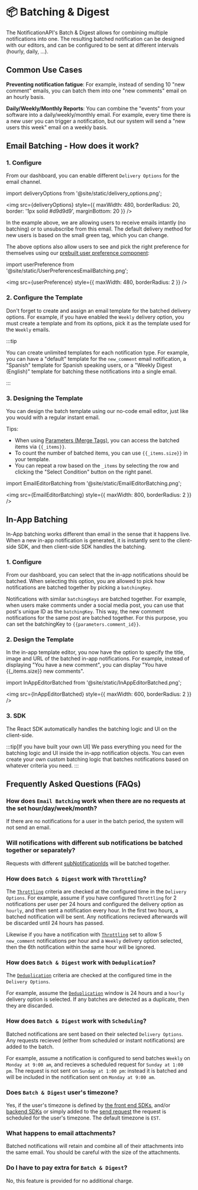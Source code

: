 # 📦 Batching & Digest

The NotificationAPI's Batch & Digest allows for combining multiple notifications into one. The resulting batched notification can be designed with our editors, and can be configured to be sent at different intervals (hourly, daily, ...).

## Common Use Cases

**Preventing notification fatigue**: For example, instead of sending 10 "new comment" emails, you can batch them into one "new comments" email on an hourly basis.

**Daily/Weekly/Monthly Reports**: You can combine the "events" from your software into a daily/weekly/monthly email. For example, every time there is a new user you can trigger a notification, but our system will send a "new users this week" email on a weekly basis.

## Email Batching - How does it work?

### 1. Configure

From our dashboard, you can enable different `Delivery Options` for the email channel.

import deliveryOptions from '@site/static/delivery_options.png';

<img
src={deliveryOptions}
style={{
    maxWidth: 480,
    borderRadius: 20,
    border: '1px solid #d9d9d9',
    marginBottom: 20
  }}
/>

In the example above, we are allowing users to receive emails intantly (no batching) or to unsubscribe from this email. The default delivery method for new users is based on the small green tag, which you can change.

The above options also allow users to see and pick the right preference for themselves using our [prebuilt user preference component](../components/user-preferences.md):

import userPreference from '@site/static/UserPreferencesEmailBatching.png';

<img
src={userPreference}
style={{
    maxWidth: 480,
    borderRadius: 2
  }}
/>

### 2. Configure the Template

Don't forget to create and assign an email template for the batched delivery options. For example, if you have enabled the `Weekly` delivery option, you must create a template and from its options, pick it as the template used for the `Weekly` emails.

:::tip

You can create unlimited templates for each notification type. For example, you can have a "default" template for the `new_comment` email notification, a "Spanish" template for Spanish speaking users, or a "Weekly Digest (English)" template for batching these notifications into a single email.

:::

### 3. Designing the Template

You can design the batch template using our no-code email editor, just like you would with a regular instant email.

Tips:

- When using [Parameters (Merge Tags)](./mergetags), you can access the batched items via `{{_items}}`.
- To count the number of batched items, you can use `{{_items.size}}` in your template.
- You can repeat a row based on the `_items` by selecting the row and clicking the "Select Condition" button on the right panel.

import EmailEditorBatching from '@site/static/EmailEditorBatching.png';

<img
src={EmailEditorBatching}
style={{
    maxWidth: 800,
    borderRadius: 2
  }}
/>

## In-App Batching

In-App batching works different than email in the sense that it happens live. When a new in-app notification is generated, it is instantly sent to the client-side SDK, and then client-side SDK handles the batching.

### 1. Configure

From our dashboard, you can select that the in-app notifications should be batched. When selecting this option, you are allowed to pick how notifications are batched together by picking a `batchingKey`.

Notifications with similar `batchingKeys` are batched together. For example, when users make comments under a social media post, you can use that post's unique ID as the `batchingKey`. This way, the new comment notifications for the same post are batched together. For this purpose, you can set the batchingKey to `{{parameters.comment_id}}`.

### 2. Design the Template

In the in-app template editor, you now have the option to specify the title, image and URL of the batched in-app notifications. For example, instead of displaying "You have a new comment", you can display "You have \{\{\_items.size\}\} new comments".

import InAppEditorBatched from '@site/static/InAppEditorBatched.png';

<img
src={InAppEditorBatched}
style={{
    maxWidth: 600,
    borderRadius: 2
  }}
/>

### 3. SDK

The React SDK automatically handles the batching logic and UI on the client-side.

:::tip[If you have built your own UI]
We pass everything you need for the batching logic and UI inside the in-app notification objects. You can even create your own custom batching logic that batches notifications based on whatever criteria you need.
:::

## Frequently Asked Questions (FAQs)

### How does `Email Batching` work when there are no requests at the set hour/day/week/month?

If there are no notifications for a user in the batch period, the system will not send an email.

### Will notifications with different sub notifications be batched together or separately?

Requests with different [subNotificationIds](./scheduling.md) will be batched together.

### How does `Batch & Digest` work with `Throttling`?

The [`Throttling`](./throttling.md) criteria are checked at the configured time in the `Delivery Options`. For example, assume if you have configured `Throttling` for 2 notifications per user per 24 hours and configured the delivery option as `hourly`, and then sent a notification every hour. In the first two hours, a batched notification will be sent. Any notifications recieved afterwards will be discarded until 24 hours has passed.

Likewise if you have a notification with [`Throttling`](./throttling.md) set to allow 5 `new_comment` notifications per hour and a `Weekly` delivery option selected, then the 6th notification within the same hour will be ignored.

### How does `Batch & Digest` work with `Deduplication`?

The [`Deduplication`](./deduplication.md) criteria are checked at the configured time in the `Delivery Options`.

For example, assume the [`Deduplication`](./deduplication.md) window is 24 hours and a `hourly` delivery option is selected. If any batches are detected as a duplicate, then they are discarded.

### How does `Batch & Digest` work with `Scheduling`?

Batched notifications are sent based on their selected `Delivery Options`. Any requests recieved (either from scheduled or instant notifications) are added to the batch.

For example, assume a notification is configured to send batches `Weekly` on `Monday at 9:00 am`, and recieves a scheduled request for `Sunday at 1:00 pm`. The request is not sent on `Sunday at 1:00 pm`: instead it is batched and will be included in the notification sent on `Monday at 9:00 am`.

### Does `Batch & Digest` user's timezone?

Yes, if the user's timezone is defined by [the front end SDKs](../reference/js-client#identify), and/or [backend SDKs](../reference/server#identifyuser) or simply added to the [send request](../reference/server#send) the request is scheduled for the user's timezone. The default timezone is `EST`.

### What happens to email attachments?

Batched notifications will retain and combine all of their attachments into the same email. You should be careful with the size of the attachments.

### Do I have to pay extra for `Batch & Digest`?

No, this feature is provided for no additional charge.
